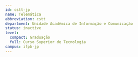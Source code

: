 ```yaml
---
id: cstt-jp
name: Telemática
abbreviation: cstt
department: Unidade Acadêmica de Informação e Comunicação
status: inactive
level:
  compact: Graduação
  full: Curso Superior de Tecnologia
campus: ifpb-jp
---
```

